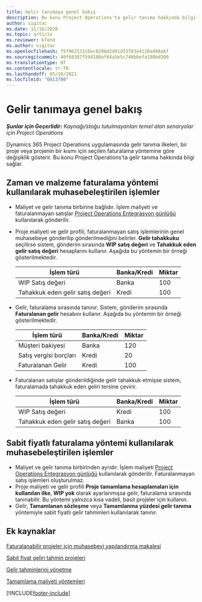 ```yaml
---
title: Gelir tanımaya genel bakış
description: Bu konu Project Operations'ta gelir tanıma hakkında bilgi sağlar.
author: sigitac
ms.date: 11/16/2020
ms.topic: article
ms.reviewer: kfend
ms.author: sigitac
ms.openlocfilehash: f5f962572c6ec0298d2d91d33f83e4120a498a6f
ms.sourcegitcommit: 40f68387f594180af64a5e5c748b6efa188bd300
ms.translationtype: HT
ms.contentlocale: tr-TR
ms.lasthandoff: 05/10/2021
ms.locfileid: "6013780"
---
```

# <a name="revenue-recognition-overview"></a>Gelir tanımaya genel bakış

_**Şunlar için Geçerlidir:** Kaynağı/stoğu tutulmayanları temel alan senaryolar için Project Operations_

Dynamics 365 Project Operations uygulamasında gelir tanıma ilkeleri, bir proje veya projenin bir kısmı için seçilen faturalama yöntemine göre değişiklik gösterir. Bu konu Project Operations'ta gelir tanıma hakkında bilgi sağlar.

## <a name="transactions-accounted-using-time-and-material-billing-method"></a>Zaman ve malzeme faturalama yöntemi kullanılarak muhasebeleştirilen işlemler

- Maliyet ve gelir tanıma birbirine bağlıdır. İşlem maliyeti ve faturalanmayan satışlar [Project Operations Entegrasyon günlüğü](../project-accounting/project-operations-integration-journal.md) kullanılarak gönderilir.
- Proje maliyeti ve gelir profili, faturalanmayan satış işlemlerinin genel muhasebeye gönderilip gönderilmediğini belirler. **Gelir tahakkuku** seçilirse sistem, gönderim sırasında **WIP satış değeri** ve **Tahakkuk eden gelir satış değeri** hesaplarını kullanır. Aşağıda bu yöntemin bir örneği gösterilmektedir.  

  | İşlem türü | Banka/Kredi | Miktar |
  | --- | --- | --- |
  | WIP Satış değeri | Banka | 100 |
  | Tahakkuk eden gelir satış değeri | Kredi | 100 |

- Gelir, faturalama sırasında tanınır. Sistem, gönderim sırasında **Faturalanan gelir** hesabını kullanır. Aşağıda bu yöntemin bir örneği gösterilmektedir.  

  | İşlem türü | Banka/Kredi | Miktar |
  | --- | --- | --- |
  | Müşteri bakiyesi | Banka | 120 |
  | Satış vergisi borçları | Kredi | 20 |
  | Faturalanan Gelir | Kredi | 100 |

- Faturalanan satışlar gönderildiğinde gelir tahakkuk etmişse sistem, faturalamada tahakkuk eden geliri tersine çevirir.

  | İşlem türü | Banka/Kredi | Miktar |
  | --- | --- | --- |
  | WIP Satış değeri | Kredi | 100 |
  | Tahakkuk eden gelir satış değeri | Banka | 100 |

## <a name="transactions-accounted-using-the-fixed-price-billing-method"></a>Sabit fiyatlı faturalama yöntemi kullanılarak muhasebeleştirilen işlemler

- Maliyet ve gelir tanıma birbirinden ayrıdır. İşlem maliyeti [Project Operations Entegrasyon günlüğü](../project-accounting/project-operations-integration-journal.md) kullanılarak gönderilir. Faturalanmayan satış işlemleri oluşturulmaz.
- Proje maliyeti ve gelir profili **Proje tamamlama hesaplamaları için kullanılan ilke**, **WIP yok** olarak ayarlanmışsa gelir, faturalama sırasında tanınabilir. Bu yöntemi yalnızca kısa vadeli, basit projeler için kullanın.
- Gelir, **Tamamlanan sözleşme** veya **Tamamlanma yüzdesi gelir tanıma** yöntemiyle sabit fiyatlı gelir tahminleri kullanılarak tanınır.

## <a name="additional-resources"></a>Ek kaynaklar
[Faturalanabilir projeler için muhasebeyi yapılandırma makalesi](../project-accounting/configure-accounting-billable-projects.md)

[Sabit fiyat geliri tahmin projeleri](rev-rec-percentage-completion-method.md)

[Gelir tahminlerini yönetme](rev-rec-completed-contract-method.md)

[Tamamlama maliyeti yöntemleri](cost-complete-methods.md)


[!INCLUDE[footer-include](../includes/footer-banner.md)]